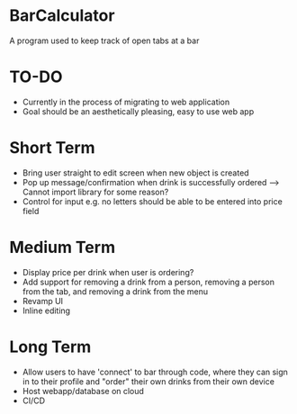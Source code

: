 # BarCalculator
A program used to keep track of open tabs at a bar

# TO-DO
- Currently in the process of migrating to web application
- Goal should be an aesthetically pleasing, easy to use web app

# Short Term
- Bring user straight to edit screen when new object is created
- Pop up message/confirmation when drink is successfully ordered --> Cannot import library for some reason?
- Control for input e.g. no letters should be able to be entered into price field

# Medium Term
- Display price per drink when user is ordering?
- Add support for removing a drink from a person, removing a person from the tab, and removing a drink from the menu
- Revamp UI
- Inline editing

# Long Term
- Allow users to have 'connect' to bar through code, where they can sign in to their profile and "order" their own drinks from their own device
- Host webapp/database on cloud
- CI/CD
